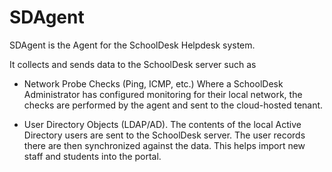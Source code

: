 # SDAgent

SDAgent is the Agent for the SchoolDesk Helpdesk system.

It collects and sends data to the SchoolDesk server such as

- Network Probe Checks (Ping, ICMP, etc.)
Where a SchoolDesk Administrator has configured monitoring for their local network, the checks are performed by the agent and sent to the cloud-hosted tenant.

- User Directory Objects (LDAP/AD).
The contents of the local Active Directory users are sent to the SchoolDesk server. The user records there are then synchronized against the data. This helps import new staff and students into the portal.